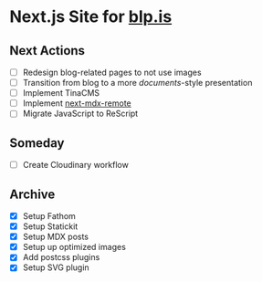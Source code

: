# Next.js Site for [blp.is](https://blp.is)

## Next Actions

- [ ] Redesign blog-related pages to not use images
- [ ] Transition from blog to a more *documents*-style presentation
- [ ] Implement TinaCMS
- [ ] Implement [next-mdx-remote](https://github.com/hashicorp/next-mdx-remote)
- [ ] Migrate JavaScript to ReScript

## Someday

- [ ] Create Cloudinary workflow

## Archive

- [x] Setup Fathom
- [x] Setup Statickit
- [x] Setup MDX posts
- [x] Setup up optimized images
- [x] Add postcss plugins
- [x] Setup SVG plugin
